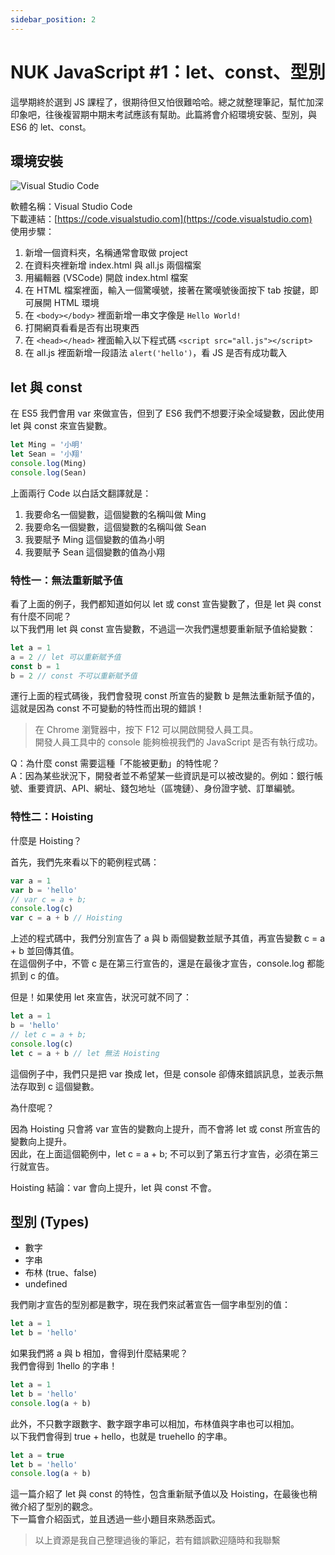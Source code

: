 ```yaml
---
sidebar_position: 2
---
```


# NUK JavaScript #1：let、const、型別

這學期終於選到 JS 課程了，很期待但又怕很難哈哈。總之就整理筆記，幫忙加深印象吧，往後複習期中期末考試應該有幫助。此篇將會介紹環境安裝、型別，與 ES6 的 let、const。

## 環境安裝

![Visual Studio Code](https://i.imgur.com/0xVhFCW.png)

軟體名稱：Visual Studio Code  
下載連結：[https://code.visualstudio.com](https://code.visualstudio.com)  
使用步驟：

1. 新增一個資料夾，名稱通常會取做 project
2. 在資料夾裡新增 index.html 與 all.js 兩個檔案
3. 用編輯器 (VSCode) 開啟 index.html 檔案
4. 在 HTML 檔案裡面，輸入一個驚嘆號，接著在驚嘆號後面按下 tab 按鍵，即可展開 HTML 環境
5. 在 `<body></body>` 裡面新增一串文字像是 `Hello World!`
6. 打開網頁看看是否有出現東西
7. 在 `<head></head>` 裡面輸入以下程式碼 `<script src="all.js"></script>`
8. 在 all.js 裡面新增一段語法 `alert('hello')`，看 JS 是否有成功載入

## let 與 const

在 ES5 我們會用 var 來做宣告，但到了 ES6 我們不想要汙染全域變數，因此使用 let 與 const 來宣告變數。

```javascript
let Ming = '小明'
let Sean = '小翔'
console.log(Ming)
console.log(Sean)
```

上面兩行 Code 以白話文翻譯就是：

1. 我要命名一個變數，這個變數的名稱叫做 Ming
2. 我要命名一個變數，這個變數的名稱叫做 Sean
3. 我要賦予 Ming 這個變數的值為小明
4. 我要賦予 Sean 這個變數的值為小翔

### 特性一：無法重新賦予值

看了上面的例子，我們都知道如何以 let 或 const 宣告變數了，但是 let 與 const 有什麼不同呢？  
以下我們用 let 與 const 宣告變數，不過這一次我們還想要重新賦予值給變數：

```javascript
let a = 1
a = 2 // let 可以重新賦予值
const b = 1
b = 2 // const 不可以重新賦予值
```

運行上面的程式碼後，我們會發現 const 所宣告的變數 b 是無法重新賦予值的，這就是因為 const 不可變動的特性而出現的錯誤！

> 在 Chrome 瀏覽器中，按下 F12 可以開啟開發人員工具。  
> 開發人員工具中的 console 能夠檢視我們的 JavaScript 是否有執行成功。

Q：為什麼 const 需要這種「不能被更動」的特性呢？  
A：因為某些狀況下，開發者並不希望某一些資訊是可以被改變的。例如：銀行帳號、重要資訊、API、網址、錢包地址（區塊鏈）、身份證字號、訂單編號。

### 特性二：Hoisting

什麼是 Hoisting？

首先，我們先來看以下的範例程式碼：

```javascript
var a = 1
var b = 'hello'
// var c = a + b;
console.log(c)
var c = a + b // Hoisting
```

上述的程式碼中，我們分別宣告了 a 與 b 兩個變數並賦予其值，再宣告變數 c = a + b 並回傳其值。  
在這個例子中，不管 c 是在第三行宣告的，還是在最後才宣告，console.log 都能抓到 c 的值。

但是！如果使用 let 來宣告，狀況可就不同了：

```javascript
let a = 1
b = 'hello'
// let c = a + b;
console.log(c)
let c = a + b // let 無法 Hoisting
```

這個例子中，我們只是把 var 換成 let，但是 console 卻傳來錯誤訊息，並表示無法存取到 c 這個變數。

為什麼呢？

因為 Hoisting 只會將 var 宣告的變數向上提升，而不會將 let 或 const 所宣告的變數向上提升。  
因此，在上面這個範例中，let c = a + b; 不可以到了第五行才宣告，必須在第三行就宣告。

Hoisting 結論：var 會向上提升，let 與 const 不會。

## 型別 (Types)

- 數字
- 字串
- 布林 (true、false)
- undefined

我們剛才宣告的型別都是數字，現在我們來試著宣告一個字串型別的值：

```javascript
let a = 1
let b = 'hello'
```

如果我們將 a 與 b 相加，會得到什麼結果呢？  
我們會得到 1hello 的字串！

```javascript
let a = 1
let b = 'hello'
console.log(a + b)
```

此外，不只數字跟數字、數字跟字串可以相加，布林值與字串也可以相加。  
以下我們會得到 true + hello，也就是 truehello 的字串。

```javascript
let a = true
let b = 'hello'
console.log(a + b)
```

這一篇介紹了 let 與 const 的特性，包含重新賦予值以及 Hoisting，在最後也稍微介紹了型別的觀念。  
下一篇會介紹函式，並且透過一些小題目來熟悉函式。

> 以上資源是我自己整理過後的筆記，若有錯誤歡迎隨時和我聯繫

